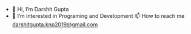 - 👋 Hi, I’m Darshit Gupta
- 👀 I’m interested in Programing and Development
📫 How to reach me darshitgupta.knp2019@gmail.com


<!---
Darshit2001/Darshit2001 is a ✨ special ✨ repository because its `README.md` (this file) appears on your GitHub profile.
You can click the Preview link to take a look at your changes.
--->

